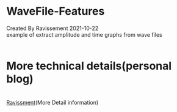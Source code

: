 # WaveFile-Features

Created By Ravissement 2021-10-22
<br>
example of extract amplitude and time graphs from wave files 
<br>
<br>
# More technical details(personal blog) 
<br>
<a href="https://ravissement.tistory.com/245" target="_blank">Ravissment</a>(More Detail information)
